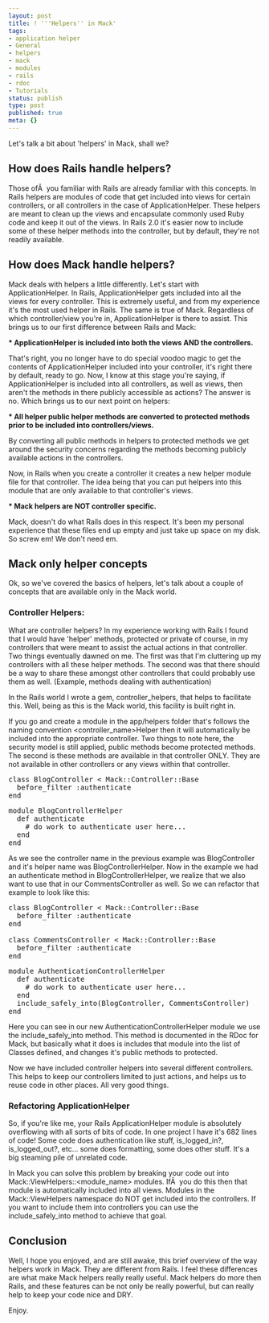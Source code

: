 ```yaml
---
layout: post
title: ! '''Helpers'' in Mack'
tags:
- application helper
- General
- helpers
- mack
- modules
- rails
- rdoc
- Tutorials
status: publish
type: post
published: true
meta: {}
---
```

Let's talk a bit about 'helpers' in Mack, shall we?
<h2>How does Rails handle helpers?</h2>
Those ofÂ  you familiar with Rails are already familiar with this concepts. In Rails helpers are modules of code that get included into views for certain controllers, or all controllers in the case of ApplicationHelper. These helpers are meant to clean up the views and encapsulate commonly used Ruby code and keep it out of the views. In Rails 2.0 it's easier now to include some of these helper methods into the controller, but by default, they're not readily available.
<h2>How does Mack handle helpers?</h2>
Mack deals with helpers a little differently. Let's start with ApplicationHelper. In Rails, ApplicationHelper gets included into all the views for every controller. This is extremely useful, and from my experience it's the most used helper in Rails. The same is true of Mack. Regardless of which controller/view you're in, ApplicationHelper is there to assist. This brings us to our first difference between Rails and Mack:

<strong>* ApplicationHelper is included into both the views AND the controllers.</strong>

That's right, you no longer have to do special voodoo magic to get the contents of ApplicationHelper included into your controller, it's right there by default, ready to go. Now, I know at this stage you're saying, if ApplicationHelper is included into all controllers, as well as views, then aren't the methods in there publicly accessible as actions? The answer is no. Which brings us to our next point on helpers:

<strong>* All helper public helper methods are converted to protected methods prior to be included into controllers/views.</strong>

By converting all public methods in helpers to protected methods we get around the security concerns regarding the methods becoming publicly available actions in the controllers.

Now, in Rails when you create a controller it creates a new helper module file for that controller. The idea being that you can put helpers into this module that are only available to that controller's views.

<strong>* Mack helpers are NOT controller specific.</strong>

Mack, doesn't do what Rails does in this respect. It's been my personal experience that these files end up empty and just take up space on my disk. So screw em! We don't need em.
<h2>Mack only helper concepts</h2>
Ok, so we've covered the basics of helpers, let's talk about a couple of concepts that are available only in the Mack world.
<h3>Controller Helpers:</h3>
What are controller helpers? In my experience working with Rails I found that I would have 'helper' methods, protected or private of course, in my controllers that were meant to assist the actual actions in that controller. Two things eventually dawned on me. The first was that I'm cluttering up my controllers with all these helper methods. The second was that there should be a way to share these amongst other controllers that could probably use them as well. (Example, methods dealing with authentication)

In the Rails world I wrote a gem, controller_helpers, that helps to facilitate this. Well, being as this is the Mack world, this facility is built right in.

If you go and create a module in the app/helpers folder that's follows the naming convention &lt;controller_name&gt;Helper then it will automatically be included into the appropriate controller. Two things to note here, the security model is still applied, public methods become protected methods. The second is these methods are available in that controller ONLY. They are not available in other controllers or any views within that controller.
<pre>class BlogController &lt; Mack::Controller::Base
  before_filter :authenticate
end</pre>
<pre>module BlogControllerHelper
  def authenticate
    # do work to authenticate user here...
  end
end</pre>
As we see the controller name in the previous example was BlogController and it's helper name was BlogControllerHelper. Now in the example we had an authenticate method in BlogControllerHelper, we realize that we also want to use that in our CommentsController as well. So we can refactor that example to look like this:
<pre>class BlogController &lt; Mack::Controller::Base
  before_filter :authenticate
end

class CommentsController &lt; Mack::Controller::Base
  before_filter :authenticate
end</pre>
<pre>module AuthenticationControllerHelper
  def authenticate
    # do work to authenticate user here...
  end
  include_safely_into(BlogController, CommentsController)
end</pre>
Here you can see in our new AuthenticationControllerHelper module we use the include_safely_into method. This method is documented in the RDoc for Mack, but basically what it does is includes that module into the list of Classes defined, and changes it's public methods to protected.

Now we have included controller helpers into several different controllers. This helps to keep our controllers limited to just actions, and helps us to reuse code in other places. All very good things.
<h3>Refactoring ApplicationHelper</h3>
So, if you're like me, your Rails ApplicationHelper module is absolutely overflowing with all sorts of bits of code. In one project I have it's 682 lines of code! Some code does authentication like stuff, is_logged_in?, is_logged_out?, etc... some does formatting, some does other stuff. It's a big steaming pile of unrelated code.

In Mack you can solve this problem by breaking your code out into Mack::ViewHelpers::&lt;module_name&gt; modules. IfÂ  you do this then that module is automatically included into all views. Modules in the Mack::ViewHelpers namespace do NOT get included into the controllers. If you want to include them into controllers you can use the include_safely_into method to achieve that goal.
<h2>Conclusion</h2>
Well, I hope you enjoyed, and are still awake, this brief overview of the way helpers work in Mack. They are different from Rails. I feel these differences are what make Mack helpers really really useful. Mack helpers do more then Rails, and these features can be not only be really powerful, but can really help to keep your code nice and DRY.

Enjoy.
